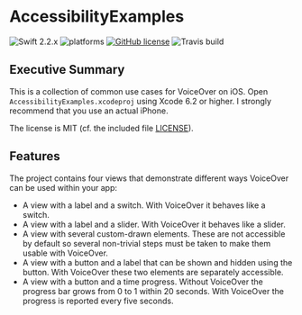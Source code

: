 AccessibilityExamples
=====================

![Swift 2.2.x](https://img.shields.io/badge/Swift-2.2.x-orange.svg) ![platforms](https://img.shields.io/badge/platforms-iOS-lightgrey.svg) [![GitHub license](https://img.shields.io/badge/license-MIT-lightgrey.svg)](https://raw.githubusercontent.com/nua-schroers/AccessibilityExamples/master/LICENSE) ![Travis build](https://travis-ci.org/nua-schroers/AccessibilityExamples.svg?=master)

Executive Summary
-----------------

This is a collection of common use cases for VoiceOver on iOS. Open `AccessibilityExamples.xcodeproj` using Xcode 6.2 or higher. I strongly recommend that you use an actual iPhone.

The license is MIT (cf. the included file [LICENSE](https://raw.githubusercontent.com/nua-schroers/AccessibilityExamples/master/LICENSE)).

Features
--------

The project contains four views that demonstrate different ways
VoiceOver can be used within your app:
* A view with a label and a switch. With VoiceOver it behaves like a switch.
* A view with a label and a slider. With VoiceOver it behaves like a slider.
* A view with several custom-drawn elements. These are not accessible by default so several non-trivial steps must be taken to make them usable with VoiceOver.
* A view with a button and a label that can be shown and hidden using the button. With VoiceOver these two elements are separately accessible.
* A view with a button and a time progress. Without VoiceOver the progress bar grows from 0 to 1 within 20 seconds. With VoiceOver the progress is reported every five seconds.

